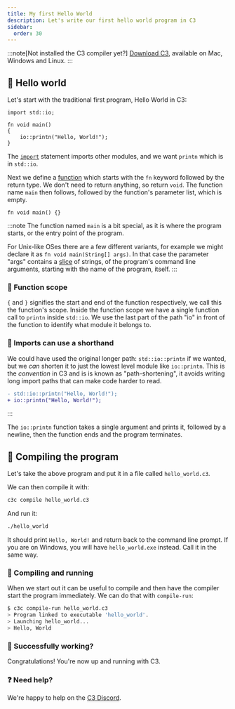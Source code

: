 ```yaml
---
title: My first Hello World
description: Let's write our first hello world program in C3
sidebar:
  order: 30
---
```


:::note[Not installed the C3 compiler yet?]
[Download C3](../../install-c3/prebuilt-binaries/), available on Mac, Windows and Linux.
:::

## 👋 Hello world
Let's start with the traditional first program, Hello World in C3:

```c3
import std::io;

fn void main()
{
    io::printn("Hello, World!");
}
```

The [`import`]((/language-fundamentals/modules/#importing-modules)) statement imports other modules, and we want `printn` which
is in `std::io`.

Next we define a [function](/language-fundamentals/functions/) which starts with the `fn` keyword followed by the return type. We don't need to return anything, so return `void`. The function name `main` then follows, followed by the function's parameter list, which is empty.
```c3
fn void main() {}
```

:::note
The function named `main` is a bit special, as it is where the program starts, or the entry point of the program.

For Unix-like OSes there are a few different variants, for example we might declare it as `fn void main(String[] args)`. In that case the parameter "args" contains a [slice](/language-common/arrays/#slice) of strings, of the program's command line arguments, starting with the name of the program, itself.
:::


### 🔭 Function scope
`{` and `}` signifies the start and end of the function respectively, 
we call this the function's scope. Inside the function scope we have a single function 
call to `printn` inside `std::io`. We use the last part of the path "io" in front of
the function to identify what module it belongs to.

### 📏 Imports can use a shorthand
We could have used the original longer path: `std::io::printn`
if we wanted, but we *can* shorten it to just the lowest level module like `io::printn`. This is the *convention* in C3 and is is known as "path-shortening", it avoids writing long import paths that can make code harder to read.

```diff lang="cpp"
- std::io::printn("Hello, World!");
+ io::printn("Hello, World!");

```
:::

The `io::printn` function takes a single argument and prints it, followed by a newline, then the function ends and the program terminates.


## 🔧 Compiling the program

Let's take the above program and put it in a file called `hello_world.c3`.

We can then compile it with:

```bash 
c3c compile hello_world.c3
```

And run it:

```bash
./hello_world
```

It should print `Hello, World!` and return back to the command line prompt. 
If you are on Windows, you will have `hello_world.exe` instead. Call it in the same way.

### 🏃 Compiling and running

When we start out it can be useful to compile and then have the compiler start the
program immediately. We can do that with `compile-run`:

```bash {4}
$ c3c compile-run hello_world.c3
> Program linked to executable 'hello_world'.
> Launching hello_world...
> Hello, World
```

### 🎉 Successfully working? 
Congratulations! You're now up and running with C3.

### ❓ Need help?
We're happy to help on the [C3 Discord](https://discord.gg/qN76R87).